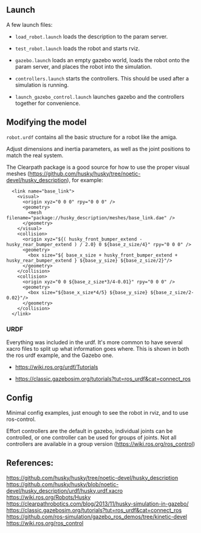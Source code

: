 ## Launch

A few launch files:

* `load_robot.launch` loads the description to the param server.

* `test_robot.launch` loads the robot and starts rviz.

* `gazebo.launch` loads an empty gazebo world, loads the robot onto the param server, and places the robot into the simulation.

* `controllers.launch` starts the controllers. This should be used after a simulation is running.

* `launch_gazebo_control.launch` launches gazebo and the controllers together for convenience.


## Modifying the model

`robot.urdf` contains all the basic structure for a robot like the amiga.

Adjust dimensions and inertia parameters, as well as the joint positions to match the real system.

The Clearpath package is a good source for how to use the proper visual meshes (https://github.com/husky/husky/tree/noetic-devel/husky_description), for example:


```
  <link name="base_link">
    <visual>
      <origin xyz="0 0 0" rpy="0 0 0" />
      <geometry>
        <mesh filename="package://husky_description/meshes/base_link.dae" />
      </geometry>
    </visual>
    <collision>
      <origin xyz="${( husky_front_bumper_extend - husky_rear_bumper_extend ) / 2.0} 0 ${base_z_size/4}" rpy="0 0 0" />
      <geometry>
        <box size="${ base_x_size + husky_front_bumper_extend + husky_rear_bumper_extend } ${base_y_size} ${base_z_size/2}"/>
      </geometry>
    </collision>
    <collision>
      <origin xyz="0 0 ${base_z_size*3/4-0.01}" rpy="0 0 0" />
      <geometry>
        <box size="${base_x_size*4/5} ${base_y_size} ${base_z_size/2-0.02}"/>
      </geometry>
    </collision>
  </link>

```

### URDF

Everything was included in the urdf. It's more common to have several xacro files to split up what information goes where. This is shown in both the ros urdf example, and the Gazebo one.

* https://wiki.ros.org/urdf/Tutorials

* https://classic.gazebosim.org/tutorials?tut=ros_urdf&cat=connect_ros


## Config

Minimal config examples, just enough to see the robot in rviz, and to use ros-control.

Effort controllers are the default in gazebo, individual joints can be controlled, or one controller can be used for groups of joints. Not all controllers are available in a group version (https://wiki.ros.org/ros_control)



## References:
https://github.com/husky/husky/tree/noetic-devel/husky_description
https://github.com/husky/husky/blob/noetic-devel/husky_description/urdf/husky.urdf.xacro
https://wiki.ros.org/Robots/Husky
https://clearpathrobotics.com/blog/2013/11/husky-simulation-in-gazebo/
https://classic.gazebosim.org/tutorials?tut=ros_urdf&cat=connect_ros
https://github.com/ros-simulation/gazebo_ros_demos/tree/kinetic-devel
https://wiki.ros.org/ros_control

